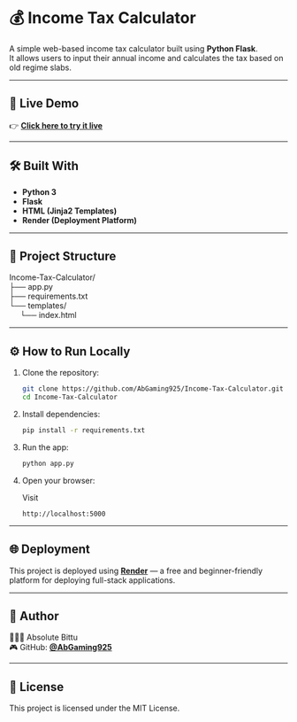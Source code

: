 # 💰 Income Tax Calculator

A simple web-based income tax calculator built using **Python Flask**.  
It allows users to input their annual income and calculates the tax based on old regime slabs.

---

## 🚀 Live Demo

👉 **[Click here to try it live](https://income-tax-calculator-flask.onrender.com/)**

---

## 🛠️ Built With

- **Python 3**
- **Flask**
- **HTML (Jinja2 Templates)**
- **Render (Deployment Platform)**

---

## 📁 Project Structure
Income-Tax-Calculator/  
├── app.py  
├── requirements.txt  
└── templates/  
     &nbsp;&nbsp;&nbsp;&nbsp;&nbsp;└── index.html


---

## ⚙️ How to Run Locally

1. Clone the repository:
   ```bash
   git clone https://github.com/AbGaming925/Income-Tax-Calculator.git
   cd Income-Tax-Calculator
2. Install dependencies:
   ```bash
   pip install -r requirements.txt

3. Run the app:
   ```bash
   python app.py

4. Open your browser:

     Visit
   ```arduino
   http://localhost:5000

---

## 🌐 Deployment
This project is deployed using **[Render](https://render.com/)** — a free and beginner-friendly platform for deploying full-stack applications.

---

## 🧠 Author
👨🏻‍💻 Absolute Bittu  
🎮 GitHub: **[@AbGaming925](https://github.com/AbGaming925)**

---

## 📜 License
This project is licensed under the MIT License.
